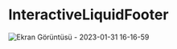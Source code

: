 # InteractiveLiquidFooter
 
![Ekran Görüntüsü - 2023-01-31 16-16-59](https://user-images.githubusercontent.com/111579457/215770909-166fdc3c-a1de-44e3-9630-41205a457a0b.png)
